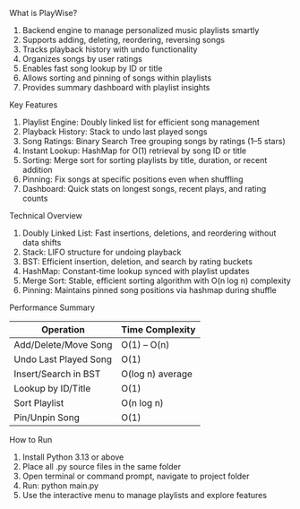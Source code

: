 What is PlayWise?

1) Backend engine to manage personalized music playlists smartly
2) Supports adding, deleting, reordering, reversing songs
3) Tracks playback history with undo functionality
4) Organizes songs by user ratings
5) Enables fast song lookup by ID or title
6) Allows sorting and pinning of songs within playlists
7) Provides summary dashboard with playlist insights


Key Features

1) Playlist Engine: Doubly linked list for efficient song management
2) Playback History: Stack to undo last played songs
3) Song Ratings: Binary Search Tree grouping songs by ratings (1–5 stars)
4) Instant Lookup: HashMap for O(1) retrieval by song ID or title
5) Sorting: Merge sort for sorting playlists by title, duration, or recent addition
6) Pinning: Fix songs at specific positions even when shuffling
7) Dashboard: Quick stats on longest songs, recent plays, and rating counts


Technical Overview

1) Doubly Linked List:
Fast insertions, deletions, and reordering without data shifts
2) Stack: 
LIFO structure for undoing playback
3) BST: 
Efficient insertion, deletion, and search by rating buckets
4) HashMap:
Constant-time lookup synced with playlist updates
5) Merge Sort: 
Stable, efficient sorting algorithm with O(n log n) complexity
6) Pinning: 
Maintains pinned song positions via hashmap during shuffle


Performance Summary

| Operation             | Time Complexity  |
| --------------------- | ---------------- |
| Add/Delete/Move Song  | O(1) – O(n)      |
| Undo Last Played Song | O(1)             |
| Insert/Search in BST  | O(log n) average |
| Lookup by ID/Title    | O(1)             |
| Sort Playlist         | O(n log n)       |
| Pin/Unpin Song        | O(1)             |


How to Run

1) Install Python 3.13 or above
2) Place all .py source files in the same folder
3) Open terminal or command prompt, navigate to project folder
4) Run: python main.py
5) Use the interactive menu to manage playlists and explore features